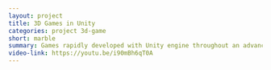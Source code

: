 ```yaml
---
layout: project
title: 3D Games in Unity
categories: project 3d-game
short: marble
summary: Games rapidly developed with Unity engine throughout an advanced game design class.
video-link: https://youtu.be/i90mBh6qT0A
---
```

